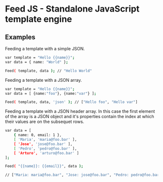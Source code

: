 Feed JS - Standalone JavaScript template engine
=======

Examples
--------------------------------------

Feeding a template with a simple JSON.

```bash
var template = "Hello {{name}}";
var data = { name: "World" };

Feed( template, data );	// "Hello World"
```

Feeding a template with a JSON array.

```bash
var template = "Hello {{name}}";
var data = [ {name:"foo"}, {name:"var"} ];

Feed( template, data, 'json' );	// ["Hello foo", "Hello var"]
```

Feeding a template with a JSON header array. In this case the first element of the array is a JSON object and it's properties contain the index at which their values are on the subsequet rows.

```bash
var data = [
    { name: 0, email: 1 },
    [ 'Maria', 'maria@foo.bar' ],
    [ 'Jose', 'jose@foo.bar' ],
    [ 'Pedro', 'pedro@foo.bar' ],
    [ 'Arturo', 'arturo@foo.bar' ]
];

Feed( "{{name}}: {{email}}", data );

// ["Maria: maria@foo.bar", "Jose: jose@foo.bar", "Pedro: pedro@foo.bar", "Arturo: arturo@foo.bar"]
```